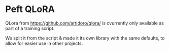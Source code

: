 # Peft QLoRA

QLora from https://github.com/artidoro/qlora/ is cvurrently only available as part of a training script.


We split it from the script & made it its own library with the same defaults, 
to allow for easier use in other projects.
